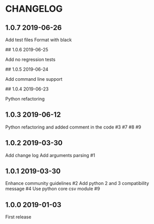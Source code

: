 # CHANGELOG

## 1.0.7 2019-06-26

Add test files
Format with black

## 1.0.6 2019-06-25

Add no regression tests

## 1.0.5 2019-06-24

Add command line support

## 1.0.4 2019-06-23

Python refactoring

## 1.0.3 2019-06-12

Python refactoring and added comment in the code #3 #7 #8 #9

## 1.0.2 2019-03-30

Add change log
Add arguments parsing #1

## 1.0.1 2019-03-30

Enhance community guidelines #2
Add python 2 and 3 compatibility message #4
Use python core csv module #9 

## 1.0.0 2019-01-03

First release
